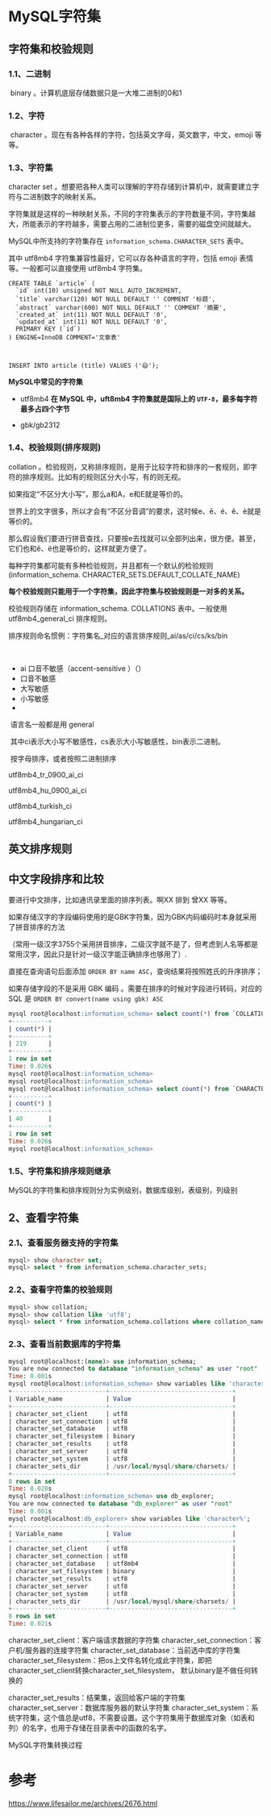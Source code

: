# MySQL字符集



## 字符集和校验规则



### 1.1、二进制

​	binary 。计算机底层存储数据只是一大堆二进制的0和1

### 1.2、字符

​	character 。现在有各种各样的字符，包括英文字母，英文数字，中文，emoji 等等。

### 1.3、字符集

character set 。想要把各种人类可以理解的字符存储到计算机中，就需要建立字符与二进制数字的映射关系。

字符集就是这样的一种映射关系，不同的字符集表示的字符数量不同，字符集越大，所能表示的字符越多，需要占用的二进制位更多，需要的磁盘空间就越大。

MySQL中所支持的字符集存在 `information_schema.CHARACTER_SETS` 表中。

其中 utf8mb4 字符集兼容性最好，它可以存各种语言的字符，包括 emoji 表情等。一般都可以直接使用 utf8mb4  字符集。



```shell
CREATE TABLE `article` (
  `id` int(10) unsigned NOT NULL AUTO_INCREMENT,
  `title` varchar(120) NOT NULL DEFAULT '' COMMENT '标题',
  `abstract` varchar(600) NOT NULL DEFAULT '' COMMENT '摘要',
  `created_at` int(11) NOT NULL DEFAULT '0',
  `updated_at` int(11) NOT NULL DEFAULT '0',
  PRIMARY KEY (`id`)
) ENGINE=InnoDB COMMENT='文章表'



INSERT INTO article (title) VALUES ('😄');

```



**MySQL中常见的字符集**

- utf8mb4       **在 MySQL 中，uft8mb4 字符集就是国际上的 `UTF-8`，最多每字符最多占四个字节**   

- gbk/gb2312

 



### 1.4、校验规则(排序规则)

collation 。检验规则，又称排序规则，是用于比较字符和排序的一套规则，即字符的排序规则。比如有的规则区分大小写，有的则无视。

如果指定“不区分大小写”，那么a和A，e和E就是等价的。

世界上的文字很多，所以才会有“不区分音调”的要求，这时候e、ē、é、ě、è就是等价的。

那么假设我们要进行拼音查找，只要按e去找就可以全部列出来，很方便。甚至，它们也和ê、ë也是等价的，这样就更方便了。

每种字符集都可能有多种检验规则，并且都有一个默认的检验规则(information_schema. CHARACTER_SETS.DEFAULT_COLLATE_NAME)

**每个校验规则只能用于一个字符集，因此字符集与校验规则是一对多的关系。**

校验规则存储在  information_schema. COLLATIONS 表中。一般使用  utf8mb4_general_ci 排序规则。

排序规则命名惯例：字符集名\_对应的语言排序规则_ai/as/ci/cs/ks/bin

​	

- ai  口音不敏感（accent-sensitive ）（）
- 口音不敏感
- 大写敏感
- 小写敏感
- 

​	语言名一般都是用 general 	

​	其中ci表示大小写不敏感性，cs表示大小写敏感性，bin表示二进制。

​	按字母排序，或者按照二进制排序



utf8mb4_tr_0900_ai_ci

utf8mb4_hu_0900_ai_ci

utf8mb4_turkish_ci

utf8mb4_hungarian_ci

## 英文排序规则





## 中文字段排序和比较

要进行中文排序，比如通讯录里面的排序列表。啊XX 排到 曾XX 等等。

如果存储汉字的字段编码使用的是GBK字符集，因为GBK内码编码时本身就采用了拼音排序的方法

（常用一级汉字3755个采用拼音排序，二级汉字就不是了，但考虑到人名等都是常用汉字，因此只是针对一级汉字能正确排序也够用了）.

直接在查询语句后面添加 `ORDER BY name ASC`，查询结果将按照姓氏的升序排序；



如果存储字段的不是采用 GBK 编码 。需要在排序的时候对字段进行转码，对应的 SQL 是 `ORDER BY convert(name using gbk) ASC `





```sql
mysql root@localhost:information_schema> select count(*) from `COLLATIONS`;
+----------+
| count(*) |
+----------+
| 219      |
+----------+
1 row in set
Time: 0.026s
mysql root@localhost:information_schema>
mysql root@localhost:information_schema>
mysql root@localhost:information_schema> select count(*) from `CHARACTER_SETS`;
+----------+
| count(*) |
+----------+
| 40       |
+----------+
1 row in set
Time: 0.026s
mysql root@localhost:information_schema> 
```

### 1.5、字符集和排序规则继承

MySQL的字符集和排序规则分为实例级别，数据库级别，表级别，列级别



## 2、查看字符集



### 2.1、查看服务器支持的字符集

```sql
mysql> show character set;
mysql> select * from information_schema.character_sets;
```

### 2.2、查看字符集的校验规则

```sql
mysql> show collation;
mysql> show collation like 'utf8';
mysql> select * from information_schema.collations where collation_name like 'utf8%';
```

### 2.3、查看当前数据库的字符集

```sql
mysql root@localhost:(none)> use information_schema;
You are now connected to database "information_schema" as user "root"
Time: 0.001s
mysql root@localhost:information_schema> show variables like 'character%';
+--------------------------+----------------------------------+
| Variable_name            | Value                            |
+--------------------------+----------------------------------+
| character_set_client     | utf8                             |
| character_set_connection | utf8                             |
| character_set_database   | utf8                             |
| character_set_filesystem | binary                           |
| character_set_results    | utf8                             |
| character_set_server     | utf8                             |
| character_set_system     | utf8                             |
| character_sets_dir       | /usr/local/mysql/share/charsets/ |
+--------------------------+----------------------------------+
8 rows in set
Time: 0.028s
mysql root@localhost:information_schema> use db_explorer;
You are now connected to database "db_explorer" as user "root"
Time: 0.001s
mysql root@localhost:db_explorer> show variables like 'character%';
+--------------------------+----------------------------------+
| Variable_name            | Value                            |
+--------------------------+----------------------------------+
| character_set_client     | utf8                             |
| character_set_connection | utf8                             |
| character_set_database   | utf8mb4                          |
| character_set_filesystem | binary                           |
| character_set_results    | utf8                             |
| character_set_server     | utf8                             |
| character_set_system     | utf8                             |
| character_sets_dir       | /usr/local/mysql/share/charsets/ |
+--------------------------+----------------------------------+
8 rows in set
Time: 0.021s

```

character_set_client：客户端请求数据的字符集
character_set_connection：客户机/服务器的连接字符集
character_set_database：当前选中库的字符集
character_set_filesystem：把os上文件名转化成此字符集，即把 character_set_client转换character_set_filesystem， 默认binary是不做任何转换的

character_set_results：结果集，返回给客户端的字符集
character_set_server：数据库服务器的默认字符集
character_set_system：系统字符集，这个值总是utf8，不需要设置。这个字符集用于数据库对象（如表和列）的名字，也用于存储在目录表中的函数的名字。







MySQL字符集转换过程









# 参考



https://www.lifesailor.me/archives/2676.html